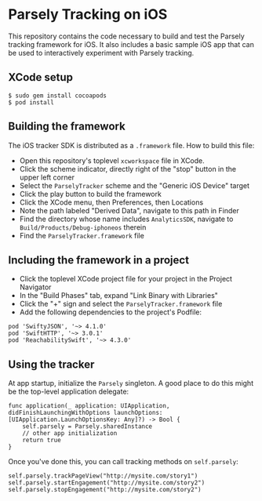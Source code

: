 # Parsely Tracking on iOS

This repository contains the code necessary to build and test the Parsely tracking framework for iOS. It also includes a basic sample iOS app that can be used to interactively experiment with Parsely tracking.

## XCode setup

    $ sudo gem install cocoapods
    $ pod install

## Building the framework

The iOS tracker SDK is distributed as a `.framework` file. How to build this file:

* Open this repository's toplevel `xcworkspace` file in XCode.
* Click the scheme indicator, directly right of the "stop" button in the upper left corner
* Select the `ParselyTracker` scheme and the "Generic iOS Device" target
* Click the play button to build the framework
* Click the XCode menu, then Preferences, then Locations
* Note the path labeled "Derived Data", navigate to this path in Finder
* Find the directory whose name includes `AnalyticsSDK`, navigate to `Build/Products/Debug-iphoneos` therein
* Find the `ParselyTracker.framework` file

## Including the framework in a project

* Click the toplevel XCode project file for your project in the Project Navigator
* In the "Build Phases" tab, expand "Link Binary with Libraries"
* Click the "+" sign and select the `ParselyTracker.framework` file
* Add the following dependencies to the project's Podfile:
```
pod 'SwiftyJSON', '~> 4.1.0'
pod 'SwiftHTTP', '~> 3.0.1'
pod 'ReachabilitySwift', '~> 4.3.0'
```

## Using the tracker

At app startup, initialize the `Parsely` singleton. A good place to do this might be the top-level application delegate:
```
func application(_ application: UIApplication, didFinishLaunchingWithOptions launchOptions: [UIApplication.LaunchOptionsKey: Any]?) -> Bool {
    self.parsely = Parsely.sharedInstance
    // other app initialization
    return true
}
```
Once you've done this, you can call tracking methods on `self.parsely`:
```
self.parsely.trackPageView("http://mysite.com/story1")
self.parsely.startEngagement("http://mysite.com/story2")
self.parsely.stopEngagement("http://mysite.com/story2")
```
